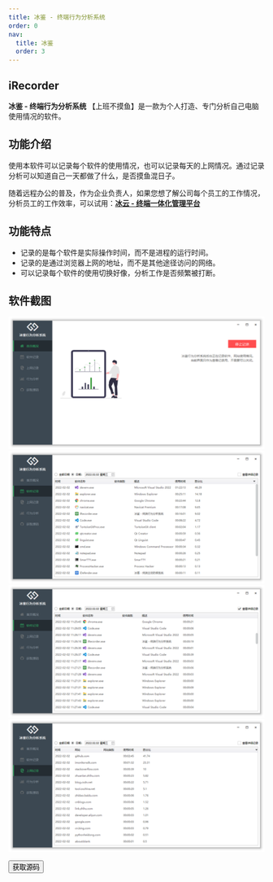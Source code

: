 ```yaml
---
title: 冰鉴 - 终端行为分析系统
order: 0
nav:
  title: 冰鉴
  order: 3
---
```


## iRecorder

**冰鉴 - 终端行为分析系统** 【上班不摸鱼】是一款为个人打造、专门分析自己电脑使用情况的软件。

## 功能介绍

使用本软件可以记录每个软件的使用情况，也可以记录每天的上网情况。通过记录分析可以知道自己一天都做了什么，是否摸鱼混日子。

随着远程办公的普及，作为企业负责人，如果您想了解公司每个员工的工作情况，分析员工的工作效率，可以试用：**[冰云 - 终端一体化管理平台](/icms)**

## 功能特点

- 记录的是每个软件是实际操作时间，而不是进程的运行时间。
- 记录的是通过浏览器上网的地址，而不是其他途径访问的网络。
- 可以记录每个软件的使用切换好像，分析工作是否频繁被打断。

## 软件截图
![](./main.png)
![](./soft.png)
![](./soft_detail.png)
![](./url.png)

<div class = "md_footer" >
  <a href = "https://github.com/wecooperate/iRecorder"> <button class="main-button"> 获取源码 </button></a>
</div>
